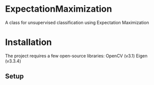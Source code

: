 # ExpectationMaximization
A class for unsupervised classification using Expectation Maximization

# Installation
The project requires a few open-source libraries:
OpenCV (v3.1)
Eigen (v3.3.4)

## Setup
